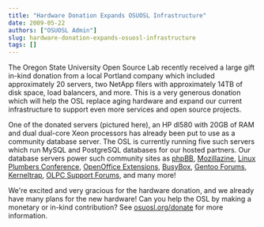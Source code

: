 ```yaml
---
title: "Hardware Donation Expands OSUOSL Infrastructure"
date: 2009-05-22
authors: ["OSUOSL Admin"]
slug: hardware-donation-expands-osuosl-infrastructure
tags: []
---
```


The Oregon State University Open Source Lab recently received a large gift in-kind donation from a local Portland
company which included approximately 20 servers, two NetApp filers with approximately 14TB of disk space, load
balancers, and more. This is a very generous donation which will help the OSL replace aging hardware and expand our
current infrastructure to support even more services and open source projects.

One of the donated servers (pictured here), an HP dl580 with 20GB of RAM and dual dual-core Xeon processors has already
been put to use as a community database server. The OSL is currently running five such servers which run MySQL and
PostgreSQL databases for our hosted partners. Our database servers power such community sites as
[phpBB](http://phpbb.com/), [Mozillazine](http://mozillazine.org/),
[Linux Plumbers Conference](http://linuxplumbersconf.org/2009/),
[OpenOffice Extensions](http://extensions.services.openoffice.org/), [BusyBox](http://www.busybox.net/),
[Gentoo Forums](http://forums.gentoo.org/), [Kerneltrap](http://kerneltrap.org/),
[OLPC Support Forums](http://en.forum.laptop.org/), and many more!

We're excited and very gracious for the hardware donation, and we already have many plans for the new hardware! Can you
help the OSL by making a monetary or in-kind contribution? See [osuosl.org/donate](/donate) for more information.
